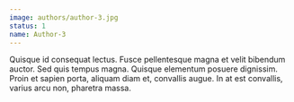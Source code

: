 ```yaml
---
image: authors/author-3.jpg
status: 1
name: Author-3
---
```


Quisque id consequat lectus. Fusce pellentesque magna et velit bibendum auctor. Sed quis tempus magna. Quisque elementum posuere dignissim. Proin et sapien porta, aliquam diam et, convallis augue. In at est convallis, varius arcu non, pharetra massa. 